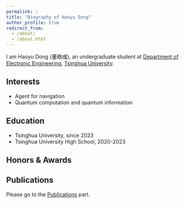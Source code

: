 ```yaml
---
permalink: /
title: "Biography of Haoyu Dong"
author_profile: true
redirect_from: 
  - /about/
  - /about.html
---
```

I am Haoyu Dong (董皓彧), an undergraduate student at [Department of Electronic Engineering](https://www.ee.tsinghua.edu.cn/), [Tsinghua University](https://www.tsinghua.edu.cn/).

## Interests

- Agent for navigation
- Quantum computation and quantum information

## Education

- Tsinghua University, since 2023
- Tsinghua University High School, 2020-2023

## Honors & Awards


## Publications

Please go to the [Publications](http://bio.fhyq.cloud/publications/) part.
